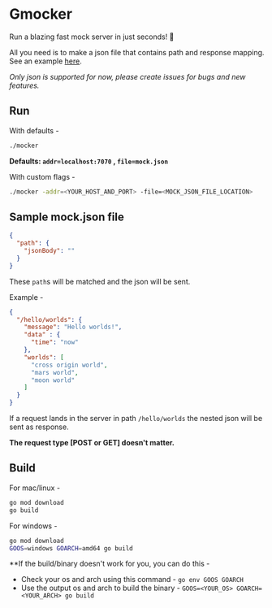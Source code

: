 # Gmocker
Run a blazing fast mock server in just seconds! 🚀

All you need is to make a json file that contains path and response mapping. See an example [here](https://github.com/Ananto30/mocker#sample-mockjson-file).

*Only json is supported for now, please create issues for bugs and new features.*

## Run
With defaults - 
```bash
./mocker
```
**Defaults: `addr=localhost:7070` , `file=mock.json`**


With custom flags - 
```bash
./mocker -addr=<YOUR_HOST_AND_PORT> -file=<MOCK_JSON_FILE_LOCATION>
```

## Sample mock.json file
```json
{
  "path": {
    "jsonBody": ""
  }
}
```
These `path`s will be matched and the json will be sent. 

Example - 
```json
{
  "/hello/worlds": {
    "message": "Hello worlds!",
    "data" : {
      "time": "now"
    },
    "worlds": [
      "cross origin world",
      "mars world",
      "moon world"
    ]
  }
}
```
If a request lands in the server in path `/hello/worlds` the nested json will be sent as response.

**The request type [POST or GET] doesn't matter.**

## Build
For mac/linux - 
```bash
go mod download
go build
```

For windows -
```bash
go mod download
GOOS=windows GOARCH=amd64 go build 
```

**If the build/binary doesn't work for you, you can do this -

- Check your os and arch using this command - `go env GOOS GOARCH`
- Use the output os and arch to build the binary - `GOOS=<YOUR_OS> GOARCH=<YOUR_ARCH> go build`
